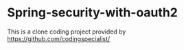 # Spring-security-with-oauth2

This is a clone coding project provided by https://github.com/codingspecialist/
